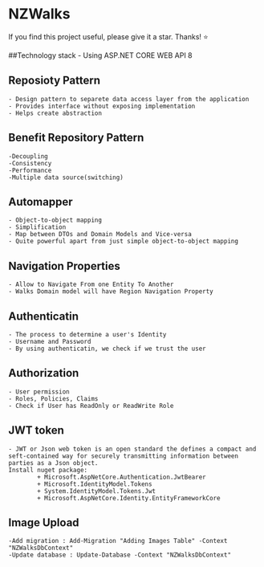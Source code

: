 # NZWalks
If you find this project useful, please give it a star. Thanks! ⭐

##Technology stack
    - Using ASP.NET CORE WEB API 8

## Reposioty Pattern

    - Design pattern to separete data access layer from the application
    - Provides interface without exposing implementation
    - Helps create abstraction

## Benefit Repository Pattern

    -Decoupling
    -Consistency
    -Performance
    -Multiple data source(switching)

## Automapper

    - Object-to-object mapping
    - Simplification
    - Map between DTOs and Domain Models and Vice-versa
    - Quite powerful apart from just simple object-to-object mapping

## Navigation Properties

    - Allow to Navigate From one Entity To Another
    - Walks Domain model will have Region Navigation Property

## Authenticatin

    - The process to determine a user's Identity
    - Username and Password
    - By using authenticatin, we check if we trust the user

## Authorization

    - User permission
    - Roles, Policies, Claims
    - Check if User has ReadOnly or ReadWrite Role

## JWT token

    - JWT or Json web token is an open standard the defines a compact and seft-contained way for securely transmitting information between parties as a Json object.
    Install nuget package:
            + Microsoft.AspNetCore.Authentication.JwtBearer
            + Microsoft.IdentityModel.Tokens
            + System.IdentityModel.Tokens.Jwt
            + Microsoft.AspNetCore.Identity.EntityFrameworkCore

## Image Upload

    -Add migration : Add-Migration "Adding Images Table" -Context "NZWalksDbContext"
    -Update database : Update-Database -Context "NZWalksDbContext"
